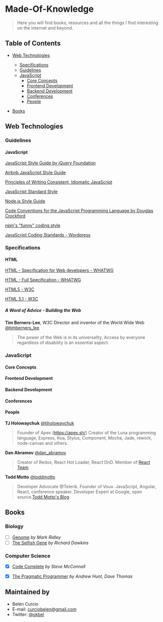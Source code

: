 # Made-Of-Knowledge 

> Here you will find books, resources and all the things I find interesting on the internet and beyond.

## Table of Contents
- [Web Technologies](#web-technologies)
  - [Specifications](#specifications)
  - [Guidelines](#guidelines)
  - [JavaScript](#javascript)
    - [Core Concepts](#core-concepts)
    - [Frontend Development](#frontend-development)
    - [Backend Development](#backend-development)
    - [Conferences](#conferences)
    - [People](#people)
      
- [Books](#books)

## Web Technologies
### Guidelines
#### JavaScript
[JavaScript Style Guide by jQuery Foundation](https://contribute.jquery.org/style-guide/js/)

[Airbnb JavaScript Style Guide](https://github.com/airbnb/javascript)

[Principles of Writing Consistent, Idiomatic JavaScript](https://github.com/rwaldron/idiomatic.js/)

[JavaScript Standard Style ](https://github.com/feross/standard)

[Node.js Style Guide](https://github.com/felixge/node-style-guide)

[Code Conventions for the JavaScript Programming Language by Douglas Crockford](http://javascript.crockford.com/code.html)

[npm's "funny" coding style](https://docs.npmjs.com/misc/coding-style)

[JavaScript Coding Standards - Wordpress](https://make.wordpress.org/core/handbook/best-practices/coding-standards/javascript/)


### Specifications
#### HTML
[HTML - Specification for Web developers - WHATWG](https://developers.whatwg.org/)

[HTML - Full Specification - WHATWG](https://html.spec.whatwg.org/)

[HTML5 - W3C](https://www.w3.org/TR/html5/)

[HTML 5.1 - W3C](https://www.w3.org/TR/html51/)

##### A Word of Advice - Building the Web

**Tim Berners-Lee**, W3C Director and inventor of the World Wide Web [@timberners_lee](https://twitter.com/timberners_lee)
> The power of the Web is in its universality.
Access by everyone regardless of disability is an essential aspect.




### JavaScript
#### Core Concepts
#### Frontend Development
#### Backend Development
#### Conferences
#### People

**TJ Holowaychuk** [@tjholowaychuk](https://twitter.com/tjholowaychuk)

> Founder of Apex (https://apex.sh/)
Creator of the Luna programming language, Express, Koa, Stylus, Component, Mocha, Jade, rework, node-canvas and others.


**Dan Abramov** [@dan_abramov](https://twitter.com/dan_abramov)

> Creator of Redux, React Hot Loader, React DnD. Member of [React Team](https://twitter.com/reactjs)

**Todd Motto** [@toddmotto](https://twitter.com/toddmotto)

> Developer Advocate @Telerik. Founder of Voux. JavaScript, Angular, React, conference speaker. Developer Expert at Google, open source.[Todd Motto's Blog](https://toddmotto.com/)



## Books

### Biology
- [ ] [Genome](http://amzn.com/0060894083) *by Mark Ridley*
- [ ] [The Selfish Gene](http://amzn.com/0199291152) *by Richard Dawkins*

### Computer Science
- [x] [Code Complete](http://amzn.com/0735619670) *by Steve McConnell*
- [x] [The Pragmatic Programmer](http://amzn.com/020161622X) *by Andrew Hunt, Dave Thomas*



## Maintained by
- Belén Curcio 
- E-mail: [curciobelen@gmail.com](mailto:curciobelen@gmail.com)
- Twitter: [@okbel](http://twitter.com/okbel)
